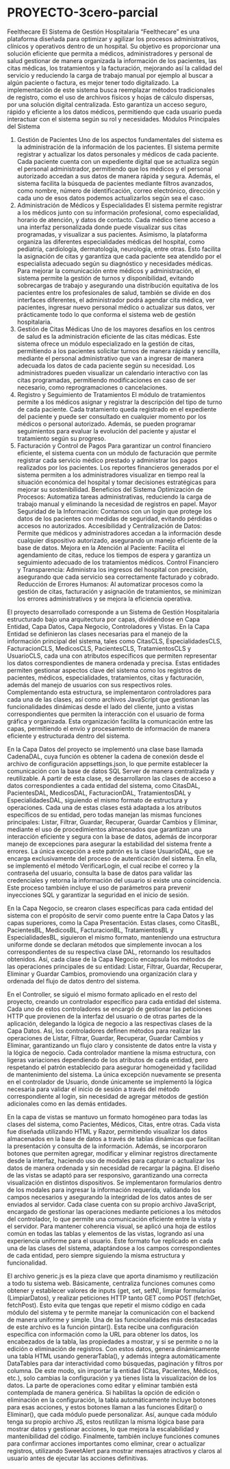# PROYECTO-3cero-parcial

Feelthecare
El Sistema de Gestión Hospitalaria “Feelthecare” es una plataforma diseñada para optimizar y agilizar los procesos administrativos, clínicos y operativos dentro de un hospital. Su objetivo es proporcionar una solución eficiente que permita a médicos, administradores y personal de salud gestionar de manera organizada la información de los pacientes, las citas médicas, los tratamientos y la facturación, mejorando así la calidad del servicio y reduciendo la carga de trabajo manual por ejemplo al buscar a algún paciente o factura, es mejor tener todo digitalizado. La implementación de este sistema busca reemplazar métodos tradicionales de registro, como el uso de archivos físicos y hojas de cálculo dispersas, por una solución digital centralizada. Esto garantiza un acceso seguro, rápido y eficiente a los datos médicos, permitiendo que cada usuario pueda interactuar con el sistema según su rol y necesidades. 
Módulos Principales del Sistema
1. Gestión de Pacientes
Uno de los aspectos fundamentales del sistema es la administración de la información de los pacientes. El sistema permite registrar y actualizar los datos personales y médicos de cada paciente. Cada paciente cuenta con un expediente digital que se actualiza según el personal administrador, permitiendo que los médicos y el personal autorizado accedan a sus datos de manera rápida y segura. Además, el sistema facilita la búsqueda de pacientes mediante filtros avanzados, como nombre, número de identificación, correo electrónico, dirección y cada uno de esos datos podemos actualizarlos según sea el caso.
2. Administración de Médicos y Especialidades
El sistema permite registrar a los médicos junto con su información profesional, como especialidad, horario de atención, y datos de contacto. Cada médico tiene acceso a una interfaz personalizada donde puede visualizar sus citas programadas, y visualizar a sus pacientes.
Asimismo, la plataforma organiza las diferentes especialidades médicas del hospital, como pediatría, cardiología, dermatología, neurología, entre otras. Esto facilita la asignación de citas y garantiza que cada paciente sea atendido por el especialista adecuado según su diagnóstico y necesidades médicas.
Para mejorar la comunicación entre médicos y administración, el sistema permite la gestión de turnos y disponibilidad, evitando sobrecargas de trabajo y asegurando una distribución equitativa de los pacientes entre los profesionales de salud, también se divide en dos interfaces diferentes, el administrador podrá agendar cita médica, ver pacientes, ingresar nuevo personal médico o actualizar sus datos, ver prácticamente todo lo que conforma el sistema web de gestión hospitalaria.
3. Gestión de Citas Médicas
Uno de los mayores desafíos en los centros de salud es la administración eficiente de las citas médicas. Este sistema ofrece un módulo especializado en la gestión de citas, permitiendo a los pacientes solicitar turnos de manera rápida y sencilla, mediante el personal administrativo que van a ingresar de manera adecuada los datos de cada paciente según su necesidad.
Los administradores pueden visualizar un calendario interactivo con las citas programadas, permitiendo modificaciones en caso de ser necesario, como reprogramaciones o cancelaciones. 
4. Registro y Seguimiento de Tratamientos
El módulo de tratamientos permite a los médicos asignar y registrar la descripción del tipo de turno de cada paciente. Cada tratamiento queda registrado en el expediente del paciente y puede ser consultado en cualquier momento por los médicos o personal autorizado. Además, se pueden programar seguimientos para evaluar la evolución del paciente y ajustar el tratamiento según su progreso.
5. Facturación y Control de Pagos
Para garantizar un control financiero eficiente, el sistema cuenta con un módulo de facturación que permite registrar cada servicio médico prestado y administrar los pagos realizados por los pacientes.
Los reportes financieros generados por el sistema permiten a los administradores visualizar en tiempo real la situación económica del hospital y tomar decisiones estratégicas para mejorar su sostenibilidad.
Beneficios del Sistema
Optimización de Procesos: Automatiza tareas administrativas, reduciendo la carga de trabajo manual y eliminando la necesidad de registros en papel.
Mayor Seguridad de la Información: Contamos con un login que protege los datos de los pacientes con medidas de seguridad, evitando pérdidas o accesos no autorizados.
Accesibilidad y Centralización de Datos: Permite que médicos y administradores accedan a la información desde cualquier dispositivo autorizado, asegurando un manejo eficiente de la base de datos.
Mejora en la Atención al Paciente: Facilita el agendamiento de citas, reduce los tiempos de espera y garantiza un seguimiento adecuado de los tratamientos médicos.
Control Financiero y Transparencia: Administra los ingresos del hospital con precisión, asegurando que cada servicio sea correctamente facturado y cobrado.
Reducción de Errores Humanos: Al automatizar procesos como la gestión de citas, facturación y asignación de tratamientos, se minimizan los errores administrativos y se mejora la eficiencia operativa.




El proyecto desarrollado corresponde a un Sistema de Gestión Hospitalaria estructurado bajo una arquitectura por capas, dividiéndose en Capa Entidad, Capa Datos, Capa Negocio, Controladores y Vistas. En la Capa Entidad se definieron las clases necesarias para el manejo de la información principal del sistema, tales como CitasCLS, EspecialidadesCLS, FacturacionCLS, MedicosCLS, PacientesCLS, TratamientosCLS y UsuarioCLS, cada una con atributos específicos que permiten representar los datos correspondientes de manera ordenada y precisa. Estas entidades permiten gestionar aspectos clave del sistema como los registros de pacientes, médicos, especialidades, tratamientos, citas y facturación, además del manejo de usuarios con sus respectivos roles. Complementando esta estructura, se implementaron controladores para cada una de las clases, así como archivos JavaScript que gestionan las funcionalidades dinámicas desde el lado del cliente, junto a vistas correspondientes que permiten la interacción con el usuario de forma gráfica y organizada. Esta organización facilita la comunicación entre las capas, permitiendo el envío y procesamiento de información de manera eficiente y estructurada dentro del sistema.

En la Capa Datos del proyecto se implementó una clase base llamada CadenaDAL, cuya función es obtener la cadena de conexión desde el archivo de configuración appsettings.json, lo que permite establecer la comunicación con la base de datos SQL Server de manera centralizada y reutilizable. A partir de esta clase, se desarrollaron las clases de acceso a datos correspondientes a cada entidad del sistema, como CitasDAL, PacientesDAL, MedicosDAL, FacturacionDAL, TratamientosDAL y EspecialidadesDAL, siguiendo el mismo formato de estructura y operaciones. Cada una de estas clases está adaptada a los atributos específicos de su entidad, pero todas manejan las mismas funciones principales: Listar, Filtrar, Guardar, Recuperar, Guardar Cambios y Eliminar, mediante el uso de procedimientos almacenados que garantizan una interacción eficiente y segura con la base de datos, además de incorporar manejo de excepciones para asegurar la estabilidad del sistema frente a errores.
La única excepción a este patrón es la clase UsuarioDAL, que se encarga exclusivamente del proceso de autenticación del sistema. En ella, se implementó el método VerificarLogin, el cual recibe el correo y la contraseña del usuario, consulta la base de datos para validar las credenciales y retorna la información del usuario si existe una coincidencia. Este proceso también incluye el uso de parámetros para prevenir inyecciones SQL y garantizar la seguridad en el inicio de sesión.

En la Capa Negocio, se crearon clases específicas para cada entidad del sistema con el propósito de servir como puente entre la Capa Datos y las capas superiores, como la Capa Presentación. Estas clases, como CitasBL, PacientesBL, MedicosBL, FacturacionBL, TratamientosBL y EspecialidadesBL, siguieron el mismo formato, manteniendo una estructura uniforme donde se declaran métodos que simplemente invocan a los correspondientes de su respectiva clase DAL, retornando los resultados obtenidos. Así, cada clase de la Capa Negocio encapsula los métodos de las operaciones principales de su entidad: Listar, Filtrar, Guardar, Recuperar, Eliminar y Guardar Cambios, promoviendo una organización clara y ordenada del flujo de datos dentro del sistema.

En el Controller, se siguió el mismo formato aplicado en el resto del proyecto, creando un controlador específico para cada entidad del sistema. Cada uno de estos controladores se encargó de gestionar las peticiones HTTP que provienen de la interfaz del usuario o de otras partes de la aplicación, delegando la lógica de negocio a las respectivas clases de la Capa Datos. Así, los controladores definen métodos para realizar las operaciones de Listar, Filtrar, Guardar, Recuperar, Guardar Cambios y Eliminar, garantizando un flujo claro y consistente de datos entre la vista y la lógica de negocio.
Cada controlador mantiene la misma estructura, con ligeras variaciones dependiendo de los atributos de cada entidad, pero respetando el patrón establecido para asegurar homogeneidad y facilidad de mantenimiento del sistema. La única excepción nuevamente se presenta en el controlador de Usuario, donde únicamente se implementó la lógica necesaria para validar el inicio de sesión a través del método correspondiente al login, sin necesidad de agregar métodos de gestión adicionales como en las demás entidades.

En la capa de vistas se mantuvo un formato homogéneo para todas las clases del sistema, como Pacientes, Médicos, Citas, entre otras. Cada vista fue diseñada utilizando HTML y Razor, permitiendo visualizar los datos almacenados en la base de datos a través de tablas dinámicas que facilitan la presentación y consulta de la información. Además, se incorporaron botones que permiten agregar, modificar y eliminar registros directamente desde la interfaz, haciendo uso de modales para capturar o actualizar los datos de manera ordenada y sin necesidad de recargar la página.
El diseño de las vistas se adaptó para ser responsivo, garantizando una correcta visualización en distintos dispositivos. Se implementaron formularios dentro de los modales para ingresar la información requerida, validando los campos necesarios y asegurando la integridad de los datos antes de ser enviados al servidor. Cada clase cuenta con su propio archivo JavaScript, encargado de gestionar las operaciones mediante peticiones a los métodos del controlador, lo que permite una comunicación eficiente entre la vista y el servidor.
Para mantener coherencia visual, se aplicó una hoja de estilos común en todas las tablas y elementos de las vistas, logrando así una experiencia uniforme para el usuario. Este formato fue replicado en cada una de las clases del sistema, adaptándose a los campos correspondientes de cada entidad, pero siempre siguiendo la misma estructura y funcionalidad.

El archivo generic.js es la pieza clave que aporta dinamismo y reutilización a todo tu sistema web. Básicamente, centraliza funciones comunes como obtener y establecer valores de inputs (get, set, setN), limpiar formularios (LimpiarDatos), y realizar peticiones HTTP tanto GET como POST (fetchGet, fetchPost). Esto evita que tengas que repetir el mismo código en cada módulo del sistema y te permite manejar la comunicación con el backend de manera uniforme y simple.
Una de las funcionalidades más destacadas de este archivo es la función pintar(). Esta recibe una configuración específica con información como la URL para obtener los datos, los encabezados de la tabla, las propiedades a mostrar, y si se permite o no la edición o eliminación de registros. Con estos datos, genera dinámicamente una tabla HTML usando generarTabla(), y además integra automáticamente DataTables para dar interactividad como búsquedas, paginación y filtros por columna. De este modo, sin importar la entidad (Citas, Pacientes, Médicos, etc.), solo cambias la configuración y ya tienes lista la visualización de los datos.
La parte de operaciones como editar y eliminar también está contemplada de manera genérica. Si habilitas la opción de edición o eliminación en la configuración, la tabla automáticamente incluye botones para esas acciones, y estos botones llaman a las funciones Editar() o Eliminar(), que cada módulo puede personalizar. Así, aunque cada módulo tenga su propio archivo JS, estos reutilizan la misma lógica base para mostrar datos y gestionar acciones, lo que mejora la escalabilidad y mantenibilidad del código.
Finalmente, también incluye funciones comunes para confirmar acciones importantes como eliminar, crear o actualizar registros, utilizando SweetAlert para mostrar mensajes atractivos y claros al usuario antes de ejecutar las acciones definitivas.

